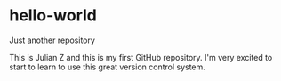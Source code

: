 hello-world
===========

Just another repository

This is Julian Z and this is my first GitHub repository. I'm very excited to start to learn to use this great version control system.
